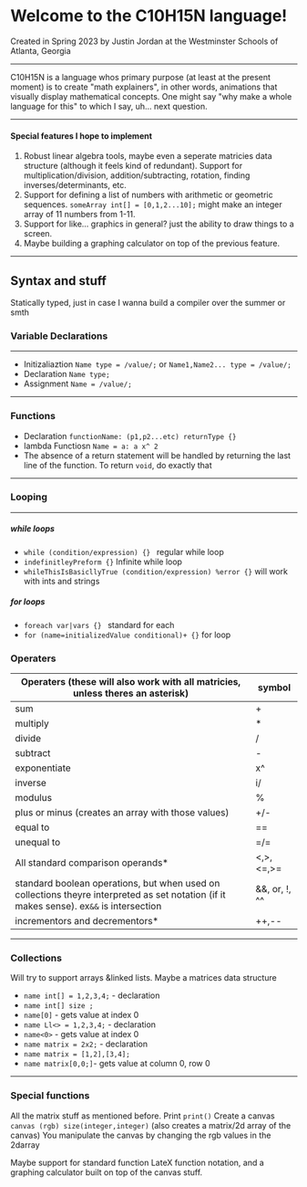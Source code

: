 # Welcome to the C10H15N language!

Created in Spring 2023 by Justin Jordan at the Westminster Schools of Atlanta, Georgia
_____
C10H15N is a language whos primary purpose (at least at the present moment) is to create "math explainers", in other
words, animations that visually display mathematical concepts. One might say "why make a whole language for this" to
which I say, uh... next question.
____

#### Special features I hope to implement

1. Robust linear algebra tools, maybe even a seperate matricies data structure (although it feels kind of redundant).
   Support for multiplication/division, addition/subtracting, rotation, finding inverses/determinants, etc.
2. Support for defining a list of numbers with arithmetic or geometric sequences. `someArray int[] = [0,1,2...10];`
   might make an integer array of 11 numbers from 1-11.
3. Support for like... graphics in general? just the ability to draw things to a screen.
4. Maybe building a graphing calculator on top of the previous feature.

___

## Syntax and stuff

Statically typed, just in case I wanna build a compiler over the summer or smth

### Variable Declarations

_____

- Initizaliaztion  `Name type = /value/;` or `Name1,Name2... type = /value/;`
- Declaration `Name type;`
- Assignment `Name = /value/;`

____

### Functions

- Declaration `functionName: (p1,p2...etc) returnType {}`
- lambda Functiosn `Name = a: a x^ 2`
- The absence of a return statement will be handled by returning the last line of the function. To return `void`, do
  exactly that

___

### Looping

___

##### while loops

- `while (condition/expression) {} ` regular while loop
- `indefinitleyPreform {}` Infinite while loop
- `whileThisIsBasicllyTrue (condition/expression) %error {}` will work with ints and strings

##### for loops

- `foreach var|vars {} ` standard for each
- `for (name=initializedValue conditional)+ {}` for loop

### Operaters

| Operaters (these will also work with all matricies, unless theres an asterisk)                                                           | symbol     |
|------------------------------------------------------------------------------------------------------------------------------------------|------------|
| sum                                                                                                                                      | +          |
| multiply                                                                                                                                 | *          |
| divide                                                                                                                                   | /          |
| subtract                                                                                                                                 | -          |
| exponentiate                                                                                                                             | x^         |
| inverse                                                                                                                                  | i/         | 
| modulus                                                                                                                                  | %          |
| plus or minus (creates an array with those values)                                                                                       | +/-        |
| equal to                                                                                                                                 | ==         |
| unequal to                                                                                                                               | =/=        |
| All standard comparison operands*                                                                                                        | <,>,<=,>=  |
| standard boolean operations, but when used on collections theyre interpreted as set notation (if it makes sense). ex`&&` is intersection | &&, or, !, ^^ |
| incrementors and decrementors*                                                                                                           | ++,--      |

----

### Collections

Will try to support arrays &linked lists. Maybe a matrices data structure

- `name int[] = 1,2,3,4;` - declaration
- `name int[] size ;`
- `name[0]` - gets value at index 0
- `name Ll<> = 1,2,3,4;` - declaration
- `name<0>` - gets value at index 0
- `name matrix = 2x2;` - declaration
- `name matrix = [1,2],[3,4];`
- `name matrix[0,0;]`- gets value at column 0, row 0

----

### Special functions

All the matrix stuff as mentioned before. Print `print()`
Create a canvas `canvas (rgb) size(integer,integer)` (also creates a matrix/2d array of the canvas)
You manipulate the canvas by changing the rgb values in the 2darray

Maybe support for standard function LateX function notation, and a graphing calculator built on top of the canvas stuff.














